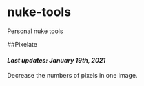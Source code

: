 # nuke-tools
Personal nuke tools

##Pixelate
#### *Last updates: January 19th, 2021*
Decrease the numbers of pixels in one image.
